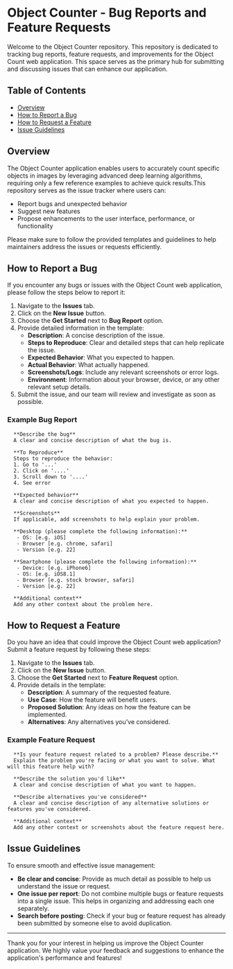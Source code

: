 # Object Counter - Bug Reports and Feature Requests

Welcome to the Object Counter repository. This repository is dedicated to tracking bug reports, feature requests, and improvements for the Object Count web application. This space serves as the primary hub for submitting and discussing issues that can enhance our application.

## Table of Contents
- [Overview](#overview)
- [How to Report a Bug](#how-to-report-a-bug)
- [How to Request a Feature](#how-to-request-a-feature)
- [Issue Guidelines](#issue-guidelines)

## Overview

The Object Counter application enables users to accurately count specific objects in images by leveraging advanced deep learning algorithms, requiring only a few reference examples to achieve quick results.This repository serves as the issue tracker where users can:

- Report bugs and unexpected behavior
- Suggest new features
- Propose enhancements to the user interface, performance, or functionality

Please make sure to follow the provided templates and guidelines to help maintainers address the issues or requests efficiently.

## How to Report a Bug

If you encounter any bugs or issues with the Object Count web application, please follow the steps below to report it:

1. Navigate to the **Issues** tab.
2. Click on the **New Issue** button.
3. Choose the **Get Started** next to **Bug Report** option.
4. Provide detailed information in the template:
   - **Description**: A concise description of the issue.
   - **Steps to Reproduce**: Clear and detailed steps that can help replicate the issue.
   - **Expected Behavior**: What you expected to happen.
   - **Actual Behavior**: What actually happened.
   - **Screenshots/Logs**: Include any relevant screenshots or error logs.
   - **Environment**: Information about your browser, device, or any other relevant setup details.
5. Submit the issue, and our team will review and investigate as soon as possible.

### Example Bug Report
      **Describe the bug**
      A clear and concise description of what the bug is.
      
      **To Reproduce**
      Steps to reproduce the behavior:
      1. Go to '...'
      2. Click on '....'
      3. Scroll down to '....'
      4. See error
      
      **Expected behavior**
      A clear and concise description of what you expected to happen.
      
      **Screenshots**
      If applicable, add screenshots to help explain your problem.
      
      **Desktop (please complete the following information):**
       - OS: [e.g. iOS]
       - Browser [e.g. chrome, safari]
       - Version [e.g. 22]
      
      **Smartphone (please complete the following information):**
       - Device: [e.g. iPhone6]
       - OS: [e.g. iOS8.1]
       - Browser [e.g. stock browser, safari]
       - Version [e.g. 22]
      
      **Additional context**
      Add any other context about the problem here.

## How to Request a Feature

Do you have an idea that could improve the Object Count web application? Submit a feature request by following these steps:

1. Navigate to the **Issues** tab.
2. Click on the **New Issue** button.
3. Choose the **Get Started** next to **Feature Request** option.
4. Provide details in the template:
   - **Description**: A summary of the requested feature.
   - **Use Case**: How the feature will benefit users.
   - **Proposed Solution**: Any ideas on how the feature can be implemented.
   - **Alternatives**: Any alternatives you’ve considered.

### Example Feature Request
      **Is your feature request related to a problem? Please describe.**
      Explain the problem you're facing or what you want to solve. What will this feature help with?
      
      **Describe the solution you'd like**
      A clear and concise description of what you want to happen.
      
      **Describe alternatives you've considered**
      A clear and concise description of any alternative solutions or features you've considered.
      
      **Additional context**
      Add any other context or screenshots about the feature request here.

## Issue Guidelines

To ensure smooth and effective issue management:

- **Be clear and concise**: Provide as much detail as possible to help us understand the issue or request.
- **One issue per report**: Do not combine multiple bugs or feature requests into a single issue. This helps in organizing and addressing each one separately.
- **Search before posting**: Check if your bug or feature request has already been submitted by someone else to avoid duplication.

---

Thank you for your interest in helping us improve the Object Counter application. We highly value your feedback and suggestions to enhance the application's performance and features!
